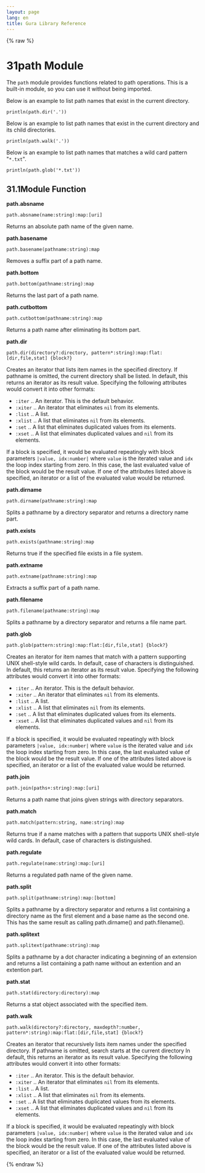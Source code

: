 ```yaml
---
layout: page
lang: en
title: Gura Library Reference
---
```


{% raw %}
<h1><span class="caption-index-1">31</span><a name="anchor-31"></a>path Module</h1>
<p>
The <code>path</code> module provides functions related to path operations. This is a built-in module, so you can use it without being imported.
</p>
<p>
Below is an example to list path names that exist in the current directory.
</p>
<pre><code>println(path.dir('.'))
</code></pre>
<p>
Below is an example to list path names that exist in the current directory and its child directories.
</p>
<pre><code>println(path.walk('.'))
</code></pre>
<p>
Below is an example to list path names that matches a wild card pattern "<code>*.txt</code>".
</p>
<pre><code>println(path.glob('*.txt'))
</code></pre>
<h2><span class="caption-index-2">31.1</span><a name="anchor-31-1"></a>Module Function</h2>
<p>
<strong>path.absname</strong>
</p>
<p>
<code>path.absname(name:string):map:[uri]</code>
</p>
<p>
Returns an absolute path name of the given name.
</p>
<p>
<strong>path.basename</strong>
</p>
<p>
<code>path.basename(pathname:string):map</code>
</p>
<p>
Removes a suffix part of a path name.
</p>
<p>
<strong>path.bottom</strong>
</p>
<p>
<code>path.bottom(pathname:string):map</code>
</p>
<p>
Returns the last part of a path name.
</p>
<p>
<strong>path.cutbottom</strong>
</p>
<p>
<code>path.cutbottom(pathname:string):map</code>
</p>
<p>
Returns a path name after eliminating its bottom part.
</p>
<p>
<strong>path.dir</strong>
</p>
<p>
<code>path.dir(directory?:directory, pattern*:string):map:flat:[dir,file,stat] {block?}</code>
</p>
<p>
Creates an iterator that lists item names in the specified directory. If pathname is omitted, the current directory shall be listed. In default, this returns an iterator as its result value. Specifying the following attributes would convert it into other formats:
</p>
<ul>
<li><code>:iter</code> .. An iterator. This is the default behavior.</li>
<li><code>:xiter</code> .. An iterator that eliminates <code>nil</code> from its elements.</li>
<li><code>:list</code> .. A list.</li>
<li><code>:xlist</code> .. A list that eliminates <code>nil</code> from its elements.</li>
<li><code>:set</code> ..  A list that eliminates duplicated values from its elements.</li>
<li><code>:xset</code> .. A list that eliminates duplicated values and <code>nil</code> from its elements.</li>
</ul>
<p>
If a block is specified, it would be evaluated repeatingly with block parameters <code>|value, idx:number|</code> where <code>value</code> is the iterated value and <code>idx</code> the loop index starting from zero. In this case, the last evaluated value of the block would be the result value. If one of the attributes listed above is specified, an iterator or a list of the evaluated value would be returned.
</p>
<p>
<strong>path.dirname</strong>
</p>
<p>
<code>path.dirname(pathname:string):map</code>
</p>
<p>
Splits a pathname by a directory separator and returns a directory name part.
</p>
<p>
<strong>path.exists</strong>
</p>
<p>
<code>path.exists(pathname:string):map</code>
</p>
<p>
Returns true if the specified file exists in a file system.
</p>
<p>
<strong>path.extname</strong>
</p>
<p>
<code>path.extname(pathname:string):map</code>
</p>
<p>
Extracts a suffix part of a path name.
</p>
<p>
<strong>path.filename</strong>
</p>
<p>
<code>path.filename(pathname:string):map</code>
</p>
<p>
Splits a pathname by a directory separator and returns a file name part.
</p>
<p>
<strong>path.glob</strong>
</p>
<p>
<code>path.glob(pattern:string):map:flat:[dir,file,stat] {block?}</code>
</p>
<p>
Creates an iterator for item names that match with a pattern supporting UNIX shell-style wild cards. In default, case of characters is distinguished. In default, this returns an iterator as its result value. Specifying the following attributes would convert it into other formats:
</p>
<ul>
<li><code>:iter</code> .. An iterator. This is the default behavior.</li>
<li><code>:xiter</code> .. An iterator that eliminates <code>nil</code> from its elements.</li>
<li><code>:list</code> .. A list.</li>
<li><code>:xlist</code> .. A list that eliminates <code>nil</code> from its elements.</li>
<li><code>:set</code> ..  A list that eliminates duplicated values from its elements.</li>
<li><code>:xset</code> .. A list that eliminates duplicated values and <code>nil</code> from its elements.</li>
</ul>
<p>
If a block is specified, it would be evaluated repeatingly with block parameters <code>|value, idx:number|</code> where <code>value</code> is the iterated value and <code>idx</code> the loop index starting from zero. In this case, the last evaluated value of the block would be the result value. If one of the attributes listed above is specified, an iterator or a list of the evaluated value would be returned.
</p>
<p>
<strong>path.join</strong>
</p>
<p>
<code>path.join(paths+:string):map:[uri]</code>
</p>
<p>
Returns a path name that joins given strings with directory separators.
</p>
<p>
<strong>path.match</strong>
</p>
<p>
<code>path.match(pattern:string, name:string):map</code>
</p>
<p>
Returns true if a name matches with a pattern that supports UNIX shell-style wild cards. In default, case of characters is distinguished.
</p>
<p>
<strong>path.regulate</strong>
</p>
<p>
<code>path.regulate(name:string):map:[uri]</code>
</p>
<p>
Returns a regulated path name of the given name.
</p>
<p>
<strong>path.split</strong>
</p>
<p>
<code>path.split(pathname:string):map:[bottom]</code>
</p>
<p>
Splits a pathname by a directory separator and returns a list containing a directory name as the first element and a base name as the second one. This has the same result as calling path.dirname() and path.filename().
</p>
<p>
<strong>path.splitext</strong>
</p>
<p>
<code>path.splitext(pathname:string):map</code>
</p>
<p>
Splits a pathname by a dot character indicating a beginning of an extension and returns a list containing a path name without an extention and an extention part.
</p>
<p>
<strong>path.stat</strong>
</p>
<p>
<code>path.stat(directory:directory):map</code>
</p>
<p>
Returns a stat object associated with the specified item.
</p>
<p>
<strong>path.walk</strong>
</p>
<p>
<code>path.walk(directory?:directory, maxdepth?:number, pattern*:string):map:flat:[dir,file,stat] {block?}</code>
</p>
<p>
Creates an iterator that recursively lists item names under the specified directory. If pathname is omitted, search starts at the current directory In default, this returns an iterator as its result value. Specifying the following attributes would convert it into other formats:
</p>
<ul>
<li><code>:iter</code> .. An iterator. This is the default behavior.</li>
<li><code>:xiter</code> .. An iterator that eliminates <code>nil</code> from its elements.</li>
<li><code>:list</code> .. A list.</li>
<li><code>:xlist</code> .. A list that eliminates <code>nil</code> from its elements.</li>
<li><code>:set</code> ..  A list that eliminates duplicated values from its elements.</li>
<li><code>:xset</code> .. A list that eliminates duplicated values and <code>nil</code> from its elements.</li>
</ul>
<p>
If a block is specified, it would be evaluated repeatingly with block parameters <code>|value, idx:number|</code> where <code>value</code> is the iterated value and <code>idx</code> the loop index starting from zero. In this case, the last evaluated value of the block would be the result value. If one of the attributes listed above is specified, an iterator or a list of the evaluated value would be returned.
</p>
<p />

{% endraw %}

